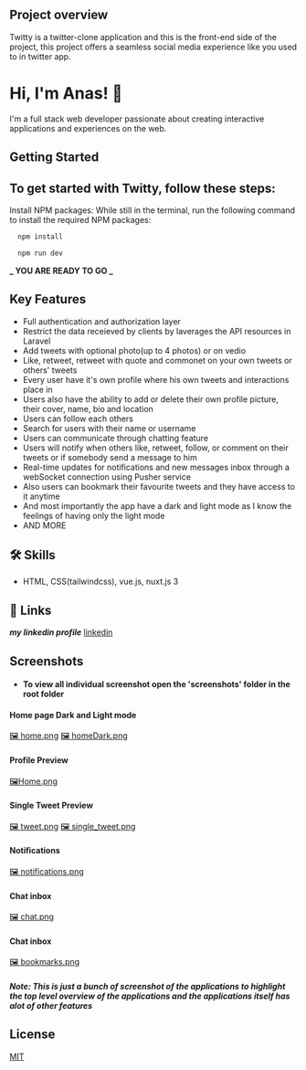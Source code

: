 ## Project overview

Twitty is a twitter-clone application and this is the front-end side of the project, this project offers a seamless social media experience like you used to in twitter app.

# Hi, I'm Anas! 👋

I'm a full stack web developer passionate about
creating interactive applications and experiences on
the web.

## Getting Started

## To get started with Twitty, follow these steps:

Install NPM packages: While still in the terminal, run the following command to install the required NPM packages:

```bash
  npm install
```

```bash
  npm run dev
```

**_ YOU ARE READY TO GO _**

## Key Features

-   Full authentication and authorization layer
-   Restrict the data receieved by clients by laverages the API resources in Laravel
-   Add tweets with optional photo(up to 4 photos) or on vedio
-   Like, retweet, retweet with quote and commonet on your own tweets or others' tweets
-   Every user have it's own profile where his own tweets and interactions place in
-   Users also have the ability to add or delete their own profile picture, their cover, name, bio and location
-   Users can follow each others
-   Search for users with their name or username
-   Users can communicate through chatting feature
-   Users will notify when others like, retweet, follow, or comment on their tweets or if somebody send a message to him
-   Real-time updates for notifications and new messages inbox through a webSocket connection using Pusher service
-   Also users can bookmark their favourite tweets and they have access to it anytime
-   And most importantly the app have a dark and light mode as I know the feelings of having only the light mode
-   AND MORE

## 🛠 Skills

-   HTML, CSS(tailwindcss), vue.js, nuxt.js 3

## 🔗 Links

**_my linkedin profile_**
[linkedin](https://www.linkedin.com/in/anas-elnahef-10074021b/)

## Screenshots

-   #### To view all individual screenshot open the 'screenshots' folder in the root folder

#### Home page Dark and Light mode

[🖼️ home.png](https://github.com/anas322/Twitter-Clone-App/blob/main/screenshots/home.png) [🖼️ homeDark.png](https://github.com/anas322/Twitter-Clone-App/blob/main/screenshots/homeDark.png)

#### Profile Preview

[🖼️Home.png](https://github.com/anas322/Twitter-Clone-App/blob/main/screenshots/profile.png)

#### Single Tweet Preview

[🖼️ tweet.png](https://github.com/anas322/Twitter-Clone-App/blob/main/screenshots/tweet_preview.png) [🖼️ single_tweet.png](https://github.com/anas322/Twitter-Clone-App/blob/main/screenshots/single_tweet.png)

#### Notifications

[🖼️ notifications.png](https://github.com/anas322/Twitter-Clone-App/blob/main/screenshots/notifications.png)

#### Chat inbox

[🖼️ chat.png](https://github.com/anas322/Twitter-Clone-App/blob/main/screenshots/chat.png)

#### Chat inbox

[🖼️ bookmarks.png](https://github.com/anas322/Twitter-Clone-App/blob/main/screenshots/bookmarks.png)

##### Note: This is just a bunch of screenshot of the applications to highlight the top level overview of the applications and the applications itself has alot of other features

## License

[MIT](https://choosealicense.com/licenses/mit/)
